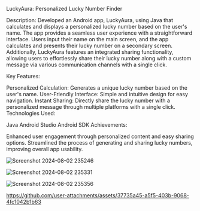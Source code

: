 LuckyAura: 
Personalized Lucky Number Finder

Description: Developed an Android app, LuckyAura, using Java that calculates and displays a personalized lucky number
based on the user's name. The app provides a seamless user experience with a straightforward interface. Users input 
their name on the main screen, and the app calculates and presents their lucky number on a secondary screen. 
Additionally, LuckyAura features an integrated sharing functionality, allowing users to effortlessly share their lucky
number along with a custom message via various communication channels with a single click.

Key Features:

Personalized Calculation: Generates a unique lucky number based on the user's name.
User-Friendly Interface: Simple and intuitive design for easy navigation.
Instant Sharing: Directly share the lucky number with a personalized message through multiple platforms with a single click.
Technologies Used:

Java
Android Studio
Android SDK
Achievements:

Enhanced user engagement through personalized content and easy sharing options.
Streamlined the process of generating and sharing lucky numbers, improving overall app usability.






![Screenshot 2024-08-02 235246](https://github.com/user-attachments/assets/8b086e1b-953a-472a-b18f-6d0e41246b36)





![Screenshot 2024-08-02 235331](https://github.com/user-attachments/assets/b60e0c9d-82a0-4e09-a582-863f43d67e2c)












![Screenshot 2024-08-02 235356](https://github.com/user-attachments/assets/bfe16a95-c431-4857-bb90-73bd14f2f456)



https://github.com/user-attachments/assets/37735a45-a5f5-403b-9068-4fc1042b1b63












































